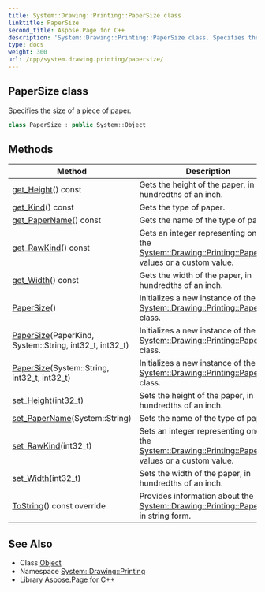 ```yaml
---
title: System::Drawing::Printing::PaperSize class
linktitle: PaperSize
second_title: Aspose.Page for C++
description: 'System::Drawing::Printing::PaperSize class. Specifies the size of a piece of paper in C++.'
type: docs
weight: 300
url: /cpp/system.drawing.printing/papersize/
---
```

## PaperSize class


Specifies the size of a piece of paper.

```cpp
class PaperSize : public System::Object
```

## Methods

| Method | Description |
| --- | --- |
| [get_Height](./get_height/)() const | Gets the height of the paper, in hundredths of an inch. |
| [get_Kind](./get_kind/)() const | Gets the type of paper. |
| [get_PaperName](./get_papername/)() const | Gets the name of the type of paper. |
| [get_RawKind](./get_rawkind/)() const | Gets an integer representing one of the [System::Drawing::Printing::PaperSize](./) values or a custom value. |
| [get_Width](./get_width/)() const | Gets the width of the paper, in hundredths of an inch. |
| [PaperSize](./papersize/)() | Initializes a new instance of the [System::Drawing::Printing::PaperSize](./) class. |
| [PaperSize](./papersize/)(PaperKind, System::String, int32_t, int32_t) | Initializes a new instance of the [System::Drawing::Printing::PaperSize](./) class. |
| [PaperSize](./papersize/)(System::String, int32_t, int32_t) | Initializes a new instance of the [System::Drawing::Printing::PaperSize](./) class. |
| [set_Height](./set_height/)(int32_t) | Sets the height of the paper, in hundredths of an inch. |
| [set_PaperName](./set_papername/)(System::String) | Sets the name of the type of paper. |
| [set_RawKind](./set_rawkind/)(int32_t) | Sets an integer representing one of the [System::Drawing::Printing::PaperSize](./) values or a custom value. |
| [set_Width](./set_width/)(int32_t) | Sets the width of the paper, in hundredths of an inch. |
| [ToString](./tostring/)() const override | Provides information about the [System::Drawing::Printing::PaperSize](./) in string form. |
## See Also

* Class [Object](../../system/object/)
* Namespace [System::Drawing::Printing](../)
* Library [Aspose.Page for C++](../../)
